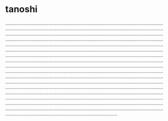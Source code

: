 # tanoshi

....................................................................................................................................................................................................................................................................................................................................................................................................................................................................................................................................................................................................................................................................................................................................................................................................................................................................................................................................................................................................................................................................................................................................................................................................................................................................................................................................................................................................................................................................................................................................................................................................................................................................................................................................................................................................................................................................................................................................................................................................................................................................................................................................................................................................................................................................................